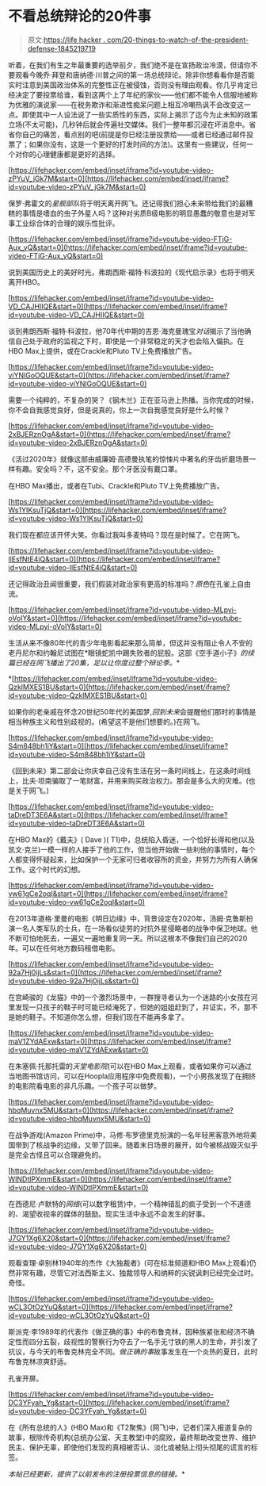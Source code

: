 # 不看总统辩论的20件事

> 原文:[https://life hacker . com/20-things-to-watch-of-the-president-defense-1845219719](https://lifehacker.com/20-things-to-watch-instead-of-the-presidential-debate-1845219719)

听着，在我们有生之年最重要的选举前夕，我们绝不是在宣扬政治冷漠，但请你不要观看今晚乔·拜登和唐纳德·川普之间的第一场总统辩论。除非你想看看你是否能实时注意到美国政治体系的完整性正在被侵蚀，否则没有理由观看。你几乎肯定已经决定了要投票给谁，看到这两个上了年纪的家伙——他们都不能令人信服地被称为优雅的演说家——在税务欺诈和渐进性痴呆问题上相互冷嘲热讽不会改变这一点。即使其中一人设法说了一些实质性的东西，实际上揭示了迄今为止未知的政策立场(不太可能)，几秒钟后就会传遍社交媒体。我们一整年都沉浸在坏消息中。省省你自己的痛苦，看点别的吧(前提是你已经注册投票给——或者已经通过邮件投票了；如果你没有，这是一个更好的打发时间的方法)。这里有一些建议，任何一个对你的心理健康都是更好的选择。

 [https://lifehacker.com/embed/inset/iframe?id=youtube-video-zPYuV_jGk7M&start=0](https://lifehacker.com/embed/inset/iframe?id=youtube-video-zPYuV_jGk7M&start=0) 

保罗·弗霍文的*星舰部队*将于明天离开网飞。还记得我们担心未来带给我们的最糟糕的事情是嗜血的虫子外星人吗？这种对劣质B级电影的明显愚蠢的敬意也是对军事工业综合体的合理的娱乐性批评。

 [https://lifehacker.com/embed/inset/iframe?id=youtube-video-FTjG-Aux_yQ&start=0](https://lifehacker.com/embed/inset/iframe?id=youtube-video-FTjG-Aux_yQ&start=0) 

说到美国历史上的美好时光，弗朗西斯·福特·科波拉的《现代启示录》也将于明天离开HBO。

 [https://lifehacker.com/embed/inset/iframe?id=youtube-video-VD_CAJHIIQE&start=0](https://lifehacker.com/embed/inset/iframe?id=youtube-video-VD_CAJHIIQE&start=0) 

谈到弗朗西斯·福特·科波拉，他70年代中期的吉恩·海克曼瑰宝*对话*揭示了当他确信自己处于政府的监视之下时，即使是一个非常稳定的天才也会陷入偏执。在HBO Max上提供，或在Crackle和Pluto TV上免费播放广告。

 [https://lifehacker.com/embed/inset/iframe?id=youtube-video-viYNlGoOQUE&start=0](https://lifehacker.com/embed/inset/iframe?id=youtube-video-viYNlGoOQUE&start=0) 

需要一个纯粹的，不复杂的哭？《钢木兰》正在亚马逊上热播。当你完成的时候，你不会自我感觉良好，但是说真的，你上一次自我感觉良好是什么时候？

 [https://lifehacker.com/embed/inset/iframe?id=youtube-video-2xBJERznOgA&start=0](https://lifehacker.com/embed/inset/iframe?id=youtube-video-2xBJERznOgA&start=0) 

《活过2020年》就像这部由威廉姆·高德曼执笔的惊悚片中著名的牙齿折磨场景一样有趣。安全吗？不，这不安全。那个牙医没有戴口罩。

在HBO Max播出，或者在Tubi、Crackle和Pluto TV上免费播放广告。

 [https://lifehacker.com/embed/inset/iframe?id=youtube-video-Ws1YIKsuTjQ&start=0](https://lifehacker.com/embed/inset/iframe?id=youtube-video-Ws1YIKsuTjQ&start=0) 

我们现在都应该开怀大笑。你看过我叫多麦特吗？现在是时候了。它在网飞。

 [https://lifehacker.com/embed/inset/iframe?id=youtube-video-llEsfNtE4iQ&start=0](https://lifehacker.com/embed/inset/iframe?id=youtube-video-llEsfNtE4iQ&start=0) 

还记得政治丑闻很重要，我们假装对政治家有更高的标准吗？*原色*在孔雀上自由流。

 [https://lifehacker.com/embed/inset/iframe?id=youtube-video-MLpyi-oVoIY&start=0](https://lifehacker.com/embed/inset/iframe?id=youtube-video-MLpyi-oVoIY&start=0) 

生活从来不像80年代的青少年电影看起来那么简单，但这并没有阻止令人不安的老丹尼尔和约翰尼试图在*眼镜蛇凯中踢失败者的屁股。这部《空手道小子》*的续篇已经在网飞播出了20集，足以让你度过整个辩论季。**

 *[https://lifehacker.com/embed/inset/iframe?id=youtube-video-QzklMXES1BU&start=0](https://lifehacker.com/embed/inset/iframe?id=youtube-video-QzklMXES1BU&start=0) 

如果你的老亲戚在怀念20世纪50年代的美国梦,*回到未来*会提醒他们那时的事情是相当种族主义和性别歧视的。(希望这不是他们想要的。)在网飞。

 [https://lifehacker.com/embed/inset/iframe?id=youtube-video-S4m848bh1iY&start=0](https://lifehacker.com/embed/inset/iframe?id=youtube-video-S4m848bh1iY&start=0) 

《回到未来》第二部会让你庆幸自己没有生活在另一条时间线上，在这条时间线上，比夫·坦南骗取了一笔财富，并用来购买政治权力。那会是多么大的灾难。(也是关于网飞。)

 [https://lifehacker.com/embed/inset/iframe?id=youtube-video-taDreDT3E6A&start=0](https://lifehacker.com/embed/inset/iframe?id=youtube-video-taDreDT3E6A&start=0) 

在HBO Max的《戴夫》( Dave )( T1)中，总统陷入昏迷，一个恰好长得和他(以及凯文·克兰)一模一样的人接手了他的工作，但当他开始做一些利他的事情时，每个人都变得怀疑起来，比如保护一个无家可归者收容所的资金，并努力为所有人确保工作。这个时代的幻想。

 [https://lifehacker.com/embed/inset/iframe?id=youtube-video-vw61gCe2oqI&start=0](https://lifehacker.com/embed/inset/iframe?id=youtube-video-vw61gCe2oqI&start=0) 

在2013年道格·里曼的电影《明日边缘》中，背景设定在2020年，汤姆·克鲁斯扮演一名人类军队的士兵，在一场看似徒劳的对抗外星侵略者的战争中保卫地球。他不断可怕地死去，一遍又一遍地重复同一天。所以这根本不像我们自己的2020年。可以在任何地方数码租借电影。

 [https://lifehacker.com/embed/inset/iframe?id=youtube-video-92a7Hj0ijLs&start=0](https://lifehacker.com/embed/inset/iframe?id=youtube-video-92a7Hj0ijLs&start=0) 

在宫崎骏的《龙猫》中的一个激烈场景中，一群搜寻者认为一个迷路的小女孩在河里发现一只孩子的鞋子时可能已经淹死了，但她的姐姐赶到了，并证实，不，那不是她的鞋子。不知道你怎么想，但我们现在不能再多拿了。

 [https://lifehacker.com/embed/inset/iframe?id=youtube-video-maV1ZYdAExw&start=0](https://lifehacker.com/embed/inset/iframe?id=youtube-video-maV1ZYdAExw&start=0) 

在朱塞佩·托那托雷的*天堂电影院*(可以在HBO Max上观看，或者如果你可以通过当地图书馆访问，可以在Hoopla应用程序中免费观看)，一个小男孩发现了在拥挤的电影院看电影的非凡乐趣。一个孩子可以做梦。

 [https://lifehacker.com/embed/inset/iframe?id=youtube-video-hbqMuvnx5MU&start=0](https://lifehacker.com/embed/inset/iframe?id=youtube-video-hbqMuvnx5MU&start=0) 

在战争游戏(Amazon Prime)中，马修·布罗德里克扮演的一名年轻黑客意外地将美国带到了核战争的边缘，又带了回来。随着末日场景的展开，如今被核战毁灭似乎是完全古怪且可以合理避免的。

 [https://lifehacker.com/embed/inset/iframe?id=youtube-video-WINDtlPXmmE&start=0](https://lifehacker.com/embed/inset/iframe?id=youtube-video-WINDtlPXmmE&start=0) 

在西德尼·卢默特的*网络*(可以数字租赁)中，一个精神错乱的疯子受到一个不道德的、渴望收视率的媒体的鼓励。现实生活中永远不会发生的好事。

 [https://lifehacker.com/embed/inset/iframe?id=youtube-video-J7GY1Xg6X20&start=0](https://lifehacker.com/embed/inset/iframe?id=youtube-video-J7GY1Xg6X20&start=0) 

观看查理·卓别林1940年的杰作《大独裁者》(可在标准频道和HBO Max上观看)仍然非常有趣，尽管它对法西斯主义、独裁领导人和纳粹的尖锐讽刺已经完全过时。奇怪。

 [https://lifehacker.com/embed/inset/iframe?id=youtube-video-wCL3OtOzYuQ&start=0](https://lifehacker.com/embed/inset/iframe?id=youtube-video-wCL3OtOzYuQ&start=0) 

斯派克·李1989年的代表作《做正确的事》中的布鲁克林，因种族紧张和经济不确定性而四分五裂，歧视性的警察行为夺去了一名手无寸铁的黑人的生命，并引发了抗议，与今天的布鲁克林完全不同。*做正确的事*故事发生在一个炎热的夏日，此时布鲁克林凉爽舒适。

孔雀开屏。

 [https://lifehacker.com/embed/inset/iframe?id=youtube-video-DC3YFyah_Yg&start=0](https://lifehacker.com/embed/inset/iframe?id=youtube-video-DC3YFyah_Yg&start=0) 

在《所有总统的人》(HBO Max)和《T2聚焦》(网飞)中，记者们深入报道复杂的故事，根除传奇机构(总统办公室、天主教堂)中的腐败，最终帮助改变世界、维护民主、保护无辜，即使他们发现的真相被否认、淡化或被贴上彻头彻尾的谎言的标签。

*本帖已经更新，提供了以前发布的注册投票信息的链接。**